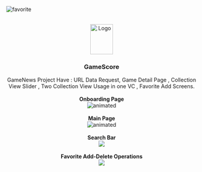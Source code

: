 
![favorite](https://user-images.githubusercontent.com/97310060/158028445-76c57b44-d8fc-47c8-8cb5-c83157e4e268.gif)


<br />
<div align="center">
    <img src="https://user-images.githubusercontent.com/97310060/158027773-1dfe4974-8551-4bb9-bf1f-5d19bb059024.png" alt="Logo" width="60" height="80">
  </a>

  <h3 align="center">GameScore</h3>

  <p align="center">
    GameNews Project Have :  URL Data Request, Game Detail Page , Collection View Slider , Two Collection View Usage in one VC , Favorite Add Screens.
    <br />
    <br />
    <a><strong> Onboarding Page </strong></a>
    <br />
     <img src="https://user-images.githubusercontent.com/97310060/158027344-ee79bcf7-cee9-49a2-a166-cac1784000c2.gif" alt="animated" />
    <br />
    <br />
    <a><strong> Main Page </strong></a>
    <br />
     <img src="https://user-images.githubusercontent.com/97310060/158027401-8faad61b-613f-41de-aa3c-d10c130401a8.gif" alt="animated" />
     <br />
     <br />
    <a><strong> Search Bar </strong></a>
    <br />
     <img src="https://user-images.githubusercontent.com/97310060/158028375-05580e31-6ee8-4d20-b2e3-4e7d24ee6882.gif" />
   <br />
     <br />
    <a><strong> Favorite Add-Delete Operations </strong></a>
    <br />
     <img src="https://user-images.githubusercontent.com/97310060/158028445-76c57b44-d8fc-47c8-8cb5-c83157e4e268.gif" />
  </p>
  </p>
  
  
  
</div>


